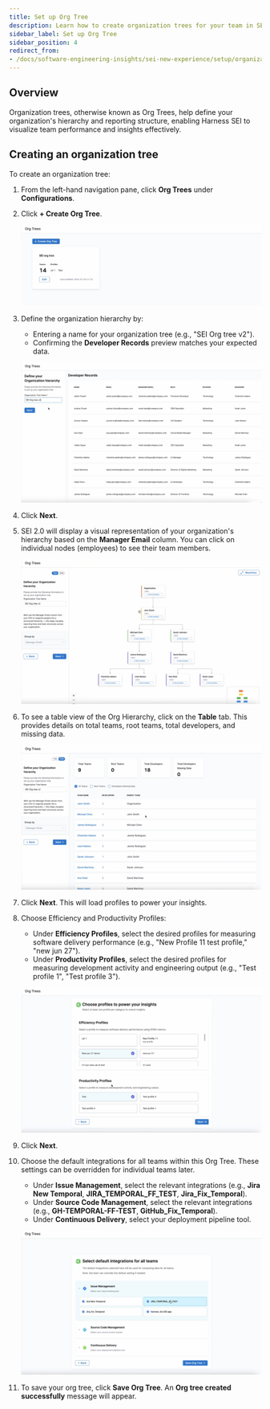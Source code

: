 ```yaml
---
title: Set up Org Tree
description: Learn how to create organization trees for your team in SEI 2.0.
sidebar_label: Set up Org Tree
sidebar_position: 4
redirect_from:
- /docs/software-engineering-insights/sei-new-experience/setup/organizations
---
```


## Overview

Organization trees, otherwise known as Org Trees, help define your organization's hierarchy and reporting structure, enabling Harness SEI to visualize team performance and insights effectively.

## Creating an organization tree

To create an organization tree:

1. From the left-hand navigation pane, click **Org Trees** under **Configurations**.
1. Click **+ Create Org Tree**.

   ![](../static/create-org-tree.png)

1. Define the organization hierarchy by:
   
   - Entering a name for your organization tree (e.g., "SEI Org tree v2").
   - Confirming the **Developer Records** preview matches your expected data.

   ![](../static/define-org-tree.png)

1. Click **Next**. 
1. SEI 2.0 will display a visual representation of your organization's hierarchy based on the **Manager Email** column. You can click on individual nodes (employees) to see their team members.

   ![](../static/tree-view.png)

1. To see a table view of the Org Hierarchy, click on the **Table** tab. This provides details on total teams, root teams, total developers, and missing data.

   ![](../static/table-view.png)

1. Click **Next**. This will load profiles to power your insights.
1. Choose Efficiency and Productivity Profiles:
   
   - Under **Efficiency Profiles**, select the desired profiles for measuring software delivery performance (e.g., "New Profile 11 test profile," "new jun 27").
   - Under **Productivity Profiles**, select the desired profiles for measuring development activity and engineering output (e.g., "Test profile 1", "Test profile 3").

   ![](../static/org-tree-profiles.png)

1. Click **Next**.
1. Choose the default integrations for all teams within this Org Tree. These settings can be overridden for individual teams later.
   
   - Under **Issue Management**, select the relevant integrations (e.g., **Jira New Temporal**, **JIRA_TEMPORAL_FF_TEST**, **Jira_Fix_Temporal**).
   - Under **Source Code Management**, select the relevant integrations (e.g., **GH-TEMPORAL-FF-TEST**, **GitHub_Fix_Temporal**).
   - Under **Continuous Delivery**, select your deployment pipeline tool.

   ![](../static/org-tree-integrations.png)

1. To save your org tree, click **Save Org Tree**. An **Org tree created successfully** message will appear.